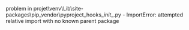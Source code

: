 problem in projet\venv\Lib\site-packages\pip\_vendor\pyproject_hooks\__init__.py - ImportError: attempted relative import with no known parent package
